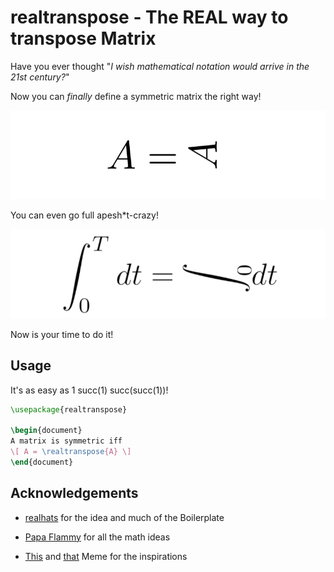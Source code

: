 # realtranspose - The REAL way to transpose Matrix

Have you ever thought "*I wish mathematical notation would arrive in the 21st century?*"

Now you can *finally* define a symmetric matrix the right way!

![The smart way to transpose fight me](img/sym.png)

You can even go full apesh\*t-crazy!

![Literally, how could noone have implemented that beefore?](img/int.png)

Now is your time to do it!

## Usage

It's as easy as 1 succ(1) succ(succ(1))!
```latex
\usepackage{realtranspose}

\begin{document}
A matrix is symmetric iff
\[ A = \realtranspose{A} \]
\end{document}
```

## Acknowledgements

- [realhats](https://github.com/mscroggs/realhats) for the idea and much of the Boilerplate

- [Papa Flammy](https://www.youtube.com/channel/UCtAIs1VCQrymlAnw3mGonhw) for all the math ideas

- [This](https://twitter.com/FlammableMaths/status/1293551550179225601) and [that](https://twitter.com/FlammableMaths/status/1281160091845173251) Meme for the inspirations
